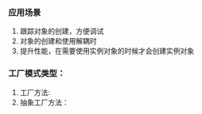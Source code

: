 ### 应用场景
1. 跟踪对象的创建，方便调试
2. 对象的创建和使用解耦时
3. 提升性能，在需要使用实例对象的时候才会创建实例对象

### 工厂模式类型：

1. 工厂方法:
2. 抽象工厂方法：
    
